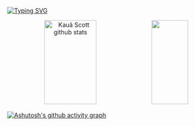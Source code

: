   [![Typing SVG](https://readme-typing-svg.herokuapp.com/?color=F7F7F7&size=35&center=true&vCenter=true&width=1000&lines=HELLO,+MY+NAME+is+Scott+Ferraz;I+am+from+Brasil,+SP;Be+Welcome!+:%29)](https://git.io/typing-svg)


<div align="center">  
  <img width="49%" height="195px" src="https://github-readme-stats.vercel.app/api?username=ImScottDev&show_icons=true&count_private=true&hide_border=true&title_color=00bfbf&icon_color=00bfbf&text_color=c9d1d9&bg_color=0d1117" alt="Kauã Scott github stats" /> 
  <img width="41%" height="195px" src="https://github-readme-stats.vercel.app/api/top-langs/?username=ImScottDev&layout=compact&hide_border=true&title_color=00bfbf&text_color=00bfbf&bg_color=0d1117" />
</div>

[![Ashutosh's github activity graph](https://github-readme-activity-graph.vercel.app/graph?username=ImScottDev&bg_color=000000&color=15e5a6&line=07e9a5&point=0a855c&area=true&hide_border=true)](https://github.com/ashutosh00710/github-readme-activity-graph)
